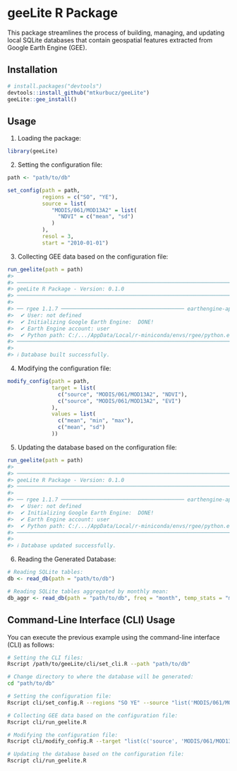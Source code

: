
<!-- README.md is generated from README.Rmd. Please edit that file -->

# geeLite R Package

<!-- badges: start -->
<!-- badges: end -->

This package streamlines the process of building, managing, and updating
local SQLite databases that contain geospatial features extracted from
Google Earth Engine (GEE).

## Installation

``` r
# install.packages("devtools")
devtools::install_github("mtkurbucz/geeLite")
geeLite::gee_install()
```

## Usage

1) Loading the package:

``` r
library(geeLite)
```

2) Setting the configuration file:

``` r
path <- "path/to/db"

set_config(path = path,
           regions = c("SO", "YE"),
           source = list(
              "MODIS/061/MOD13A2" = list(
                "NDVI" = c("mean", "sd")
              )
           ),
           resol = 3,
           start = "2010-01-01")
```

3) Collecting GEE data based on the configuration file:

``` r
run_geelite(path = path)
#> 
#> ────────────────────────────────────────────────────────────────────────────────
#> geeLite R Package - Version: 0.1.0
#> ────────────────────────────────────────────────────────────────────────────────
#> 
#> ── rgee 1.1.7 ─────────────────────────────────────── earthengine-api 0.1.370 ── 
#>  ✔ User: not defined 
#>  ✔ Initializing Google Earth Engine:  DONE!
#>  ✔ Earth Engine account: user
#>  ✔ Python path: C:/.../AppData/Local/r-miniconda/envs/rgee/python.exe 
#> ────────────────────────────────────────────────────────────────────────────────
#>
#> ℹ Database built successfully.
```

4) Modifying the configuration file:

``` r
modify_config(path = path,
              target = list(
                c("source", "MODIS/061/MOD13A2", "NDVI"),
                c("source", "MODIS/061/MOD13A2", "EVI")
              ),
              values = list(
                c("mean", "min", "max"),
                c("mean", "sd")
              ))
```

5) Updating the database based on the configuration file:

``` r
run_geelite(path = path)
#> 
#> ────────────────────────────────────────────────────────────────────────────────
#> geeLite R Package - Version: 0.1.0
#> ────────────────────────────────────────────────────────────────────────────────
#> 
#> ── rgee 1.1.7 ─────────────────────────────────────── earthengine-api 0.1.370 ── 
#>  ✔ User: not defined 
#>  ✔ Initializing Google Earth Engine:  DONE!
#>  ✔ Earth Engine account: user
#>  ✔ Python path: C:/.../AppData/Local/r-miniconda/envs/rgee/python.exe
#> ────────────────────────────────────────────────────────────────────────────────
#>
#> ℹ Database updated successfully.
```

6) Reading the Generated Database:

``` r
# Reading SQLite tables:
db <- read_db(path = "path/to/db")

# Reading SQLite tables aggregated by monthly mean:
db_aggr <- read_db(path = "path/to/db", freq = "month", temp_stats = "mean")
```

## Command-Line Interface (CLI) Usage

You can execute the previous example using the command-line interface (CLI) as follows:

``` bash
# Setting the CLI files:
Rscript /path/to/geeLite/cli/set_cli.R --path "path/to/db"

# Change directory to where the database will be generated:
cd "path/to/db"

# Setting the configuration file:
Rscript cli/set_config.R --regions "SO YE" --source "list('MODIS/061/MOD13A2' = list('NDVI' = c('mean', 'min')))" --resol 3 --start "2020-01-01"

# Collecting GEE data based on the configuration file:
Rscript cli/run_geelite.R

# Modifying the configuration file:
Rscript cli/modify_config.R --target "list(c('source', 'MODIS/061/MOD13A2', 'NDVI'), c('source', 'MODIS/061/MOD13A2', 'EVI'))" --values "list(c('mean', 'min', 'max'), c('mean', 'sd'))"

# Updating the database based on the configuration file:
Rscript cli/run_geelite.R
```
